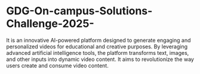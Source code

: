 # GDG-On-campus-Solutions-Challenge-2025-
It is an innovative AI-powered platform designed to generate engaging and personalized videos for educational and creative purposes. By leveraging advanced artificial intelligence tools, the platform transforms text, images, and other inputs into dynamic video content. It aims to revolutionize the way users create and consume video content.
